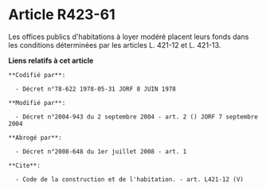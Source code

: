 # Article R423-61

Les offices publics d'habitations à loyer modéré placent leurs fonds dans les conditions déterminées par les articles L.
421-12 et L. 421-13.

**Liens relatifs à cet article**

	**Codifié par**:

	  - Décret n°78-622 1978-05-31 JORF 8 JUIN 1978

	**Modifié par**:

	  - Décret n°2004-943 du 2 septembre 2004 - art. 2 () JORF 7 septembre 2004

	**Abrogé par**:

	  - Décret n°2008-648 du 1er juillet 2008 - art. 1

	**Cite**:

	  - Code de la construction et de l'habitation. - art. L421-12 (V)
